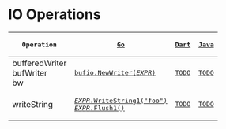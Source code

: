 # IO Operations

|<pre lang="go">Operation</pre>|[<pre lang="go">Go</pre>](https://go.dev/)|[<pre lang="go">Dart</pre>](https://dart.dev/)|[<pre lang="go">Java</pre>](https://docs.oracle.com/javase/8/docs/technotes/guides/language/)|
|---|---|---|---|
|bufferedWriter<br/>bufWriter<br/>bw|[<pre lang="go">bufio.NewWriter($EXPR$)</pre>](https://pkg.go.dev/bufio#NewWriter)|[<pre lang="go">TODO</pre>](TODO)|[<pre lang="go">TODO</pre>](TODO)|
|writeString|[<pre lang="go">$EXPR$.WriteString1("foo")&#13;$EXPR$.Flush1()</pre>](TODO)|[<pre lang="go">TODO</pre>](TODO)|[<pre lang="go">TODO</pre>](TODO)|


